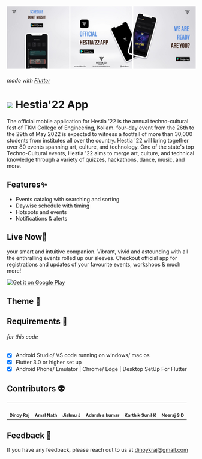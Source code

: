 

<div align="center">
  <img src="https://github.com/Dinoy-Raj/CalculatorApp/blob/main/screenshots/header.jpg" width="1000">
</div>

###### made with <a href="https://flutter.dev/"> Flutter </a>
# <img src="https://github.com/Dinoy-Raj/Hestia22/blob/main/assets/logo/app-icon.png" width="50px"> Hestia'22 App
The official mobile application for  Hestia '22 is the annual techno-cultural fest of TKM College of Engineering, Kollam.
four-day event from the 26th to the 29th of May 2022 is expected to witness a footfall of more than 30,000 students from institutes all over the country. Hestia '22 will bring together over 80 events spanning art, culture, and technology. One of the state's top Techno-Cultural events, Hestia '22 aims to merge art, culture, and technical knowledge through a variety of quizzes, hackathons, dance, music, and more.


## Features✨
* Events catalog with searching and sorting
* Daywise schedule with timing
* Hotspots and events
* Notifications & alerts
 <div></div>

## Live Now🎉
your smart and intuitive companion. 
Vibrant, vivid and astounding with all the enthralling events rolled up our sleeves. Checkout official app for registrations and updates of your favourite events, workshops & much more!


<a href='https://play.google.com/store/apps/details?id=com.tkmce.hestia22&pcampaignid=pcampaignidMKT-Other-global-all-co-prtnr-py-PartBadge-Mar2515-1'><img alt='Get it on Google Play' src='https://play.google.com/intl/en_us/badges/static/images/badges/en_badge_web_generic.png' width = "200px"/></a>

## Theme 🎨

## Requirements 🧩
###### for this code
- [x] Android Studio/  VS code running on windows/ mac os
- [x] Flutter 3.0 or higher set up
- [x] Android Phone/ Emulator | Chrome/ Edge | Desktop SetUp For Flutter 

## Contributors 👽


<table>
<tr>
         <td align="center"><a href="https://github.com/Dinoy-Raj"><img src="https://avatars2.githubusercontent.com/u/62199728?s=400&u=ec49e70797755f5091bcc1cd3ee60f5faaec91b6&v=4" width="130px;" alt=""/><br /><sub><b>Dinoy Raj</b></sub></a><br /></td>
             <td align="center"><a href="https://github.com/amalnathm7"><img src="https://avatars.githubusercontent.com/u/64605131?v=4" width="100px;" alt=""/><br /><sub><b>Amal Nath</td>
         <td align="center"><a href="https://github.com/jishnujanan"><img src="https://avatars.githubusercontent.com/u/83491843?v=4" width="100px;" alt=""/><br /><sub><b>Jishnu J</td>
           <td align="center"><a href="https://github.com/adarshskumar"><img src="https://avatars.githubusercontent.com/u/73768476?v=4" width="100px;" alt=""/><br /><sub><b>Adarsh s kumar</td>
             <td align="center"><a href="https://github.com/Karthik-Sunil-K"><img src="https://avatars.githubusercontent.com/u/62179996?v=4" width="100px;" alt=""/><br /><sub><b>Karthik Sunil K</td>
               <td align="center"><a href="https://github.com/Neeraj-SD"><img src="https://avatars.githubusercontent.com/u/74582690?v=4" width="100px;" alt=""/><br /><sub><b>Neeraj S D</td>
             
             
 </tr>
   


</table>


## Feedback 🎫

If you have any feedback, please reach out to us at dinoykraj@gmail.com







